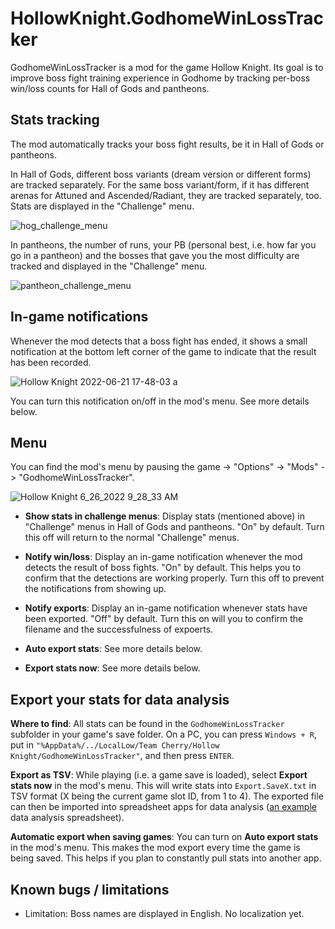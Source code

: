 # HollowKnight.GodhomeWinLossTracker

GodhomeWinLossTracker is a mod for the game Hollow Knight. Its goal is to improve boss fight training experience in Godhome by tracking per-boss win/loss counts for Hall of Gods and pantheons.


## Stats tracking

The mod automatically tracks your boss fight results, be it in Hall of Gods or pantheons.

In Hall of Gods, different boss variants (dream version or different forms) are tracked separately. For the same boss variant/form, if it has different arenas for Attuned and Ascended/Radiant, they are tracked separately, too. Stats are displayed in the "Challenge" menu.

![hog_challenge_menu](https://user-images.githubusercontent.com/14790745/175825189-741d29d0-9a2b-48e5-91ba-1a80fa2b375e.png)


In pantheons, the number of runs, your PB (personal best, i.e. how far you go in a pantheon) and the bosses that gave you the most difficulty are tracked and displayed in the "Challenge" menu.

![pantheon_challenge_menu](https://user-images.githubusercontent.com/14790745/175825389-19b4e310-934a-44e0-8187-ba5b3e549426.png)


## In-game notifications

Whenever the mod detects that a boss fight has ended, it shows a small notification at the bottom left corner of the game to indicate that the result has been recorded.

![Hollow Knight 2022-06-21 17-48-03 a](https://user-images.githubusercontent.com/14790745/174921467-d980e3f8-1230-45ba-a8b9-acfed7b93d56.png)

You can turn this notification on/off in the mod's menu. See more details below.


## Menu

You can find the mod's menu by pausing the game -> "Options" -> "Mods" -> "GodhomeWinLossTracker".

![Hollow Knight 6_26_2022 9_28_33 AM](https://user-images.githubusercontent.com/14790745/175827615-de51d8c0-44f0-4b66-83ab-aa3168c466d0.png)

* **Show stats in challenge menus**: Display stats (mentioned above) in "Challenge" menus in Hall of Gods and pantheons. "On" by default. Turn this off will return to the normal "Challenge" menus.

* **Notify win/loss**: Display an in-game notification whenever the mod detects the result of boss fights. "On" by default. This helps you to confirm that the detections are working properly. Turn this off to prevent the notifications from showing up.

* **Notify exports**: Display an in-game notification whenever stats have been exported. "Off" by default. Turn this on will you to confirm the filename and the successfulness of expoerts.

* **Auto export stats**: See more details below.

* **Export stats now**: See more details below.


## Export your stats for data analysis

**Where to find**: All stats can be found in the `GodhomeWinLossTracker` subfolder in your game's save folder. On a PC, you can press `Windows + R`, put in `"%AppData%/../LocalLow/Team Cherry/Hollow Knight/GodhomeWinLossTracker"`, and then press `ENTER`.

**Export as TSV**: While playing (i.e. a game save is loaded), select **Export stats now** in the mod's menu. This will write stats into `Export.SaveX.txt` in TSV format (X being the current game slot ID, from 1 to 4). The exported file can then be imported into spreadsheet apps for data analysis ([an example](https://docs.google.com/spreadsheets/d/1_hglw_48YHSVsaKsA3nuqnbMoC0DbbKKl-uB-i44FbM/edit?usp=sharing) data analysis spreadsheet).

**Automatic export when saving games**: You can turn on **Auto export stats** in the mod's menu. This makes the mod export every time the game is being saved. This helps if you plan to constantly pull stats into another app.


## Known bugs / limitations

* Limitation: Boss names are displayed in English. No localization yet.
